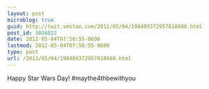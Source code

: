 ```yaml
---
layout: post
microblog: true
guid: http://twit.vmstan.com/2012/05/04/198409372957818880.html
post_id: 3036822
date: 2012-05-04T07:50:55-0600
lastmod: 2012-05-04T07:50:55-0600
type: post
url: /2012/05/04/198409372957818880.html
---
```

Happy Star Wars Day! #maythe4thbewithyou
